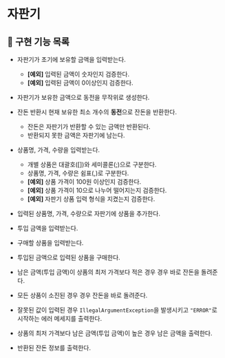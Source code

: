 # 자판기

## 📝 구현 기능 목록

- 자판기가 초기에 보유할 금액을 입력받는다.
    - **[예외]** 입력된 금액이 숫자인지 검증한다.
    - **[예외]** 입력된 금액이 0이상인지 검증한다.

- 자판기가 보유한 금액으로 동전을 무작위로 생성한다.

- 잔돈 반환시 현재 보유한 최소 개수의 **동전**으로 잔돈을 반환한다.
    - 잔돈은 자판기가 반환할 수 있는 금액만 반환된다.
    - 반환되지 못한 금액은 자판기에 남는다.

- 상품명, 가격, 수량을 입력받는다.
    - 개별 상품은 대괄호([])와 세미콜론(;)으로 구분한다.
    - 상품명, 가격, 수량은 쉼표(,)로 구분한다.
    - **[예외]** 상품 가격이 100원 이상인지 검증한다.
    - **[예외]** 상품 가격이 10으로 나누어 떨어지는지 검증한다.
    - **[예외]** 자판기 상품 입력 형식을 지켰는지 검증한다.
  
- 입력된 상품명, 가격, 수량으로 자판기에 상품을 추가한다.

- 투입 금액을 입력받는다.

- 구매할 상품을 입력받는다.

- 투입된 금액으로 입력된 상품을 구매한다.

- 남은 금액(투입 금액)이 상품의 최저 가격보다 적은 경우 경우 바로 잔돈을 돌려준다.

- 모든 상품이 소진된 경우 경우 잔돈을 바로 돌려준다.

- 잘못된 값이 입력된 경우 `IllegalArgumentException`을 발생시키고 `"ERROR"`로 시작하는 에러 메세지를 출력한다.

- 상품의 최저 가격보다 남은 금액(투입 금액)이 높은 경우 남은 금액을 출력한다.

- 반환된 잔돈 정보를 출력한다.
